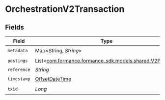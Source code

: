 # OrchestrationV2Transaction


## Fields

| Field                                                                                       | Type                                                                                        | Required                                                                                    | Description                                                                                 | Example                                                                                     |
| ------------------------------------------------------------------------------------------- | ------------------------------------------------------------------------------------------- | ------------------------------------------------------------------------------------------- | ------------------------------------------------------------------------------------------- | ------------------------------------------------------------------------------------------- |
| `metadata`                                                                                  | Map<String, *String*>                                                                       | :heavy_check_mark:                                                                          | N/A                                                                                         | {"admin":"true"}                                                                            |
| `postings`                                                                                  | List<[com.formance.formance_sdk.models.shared.V2Posting](../../models/shared/V2Posting.md)> | :heavy_check_mark:                                                                          | N/A                                                                                         |                                                                                             |
| `reference`                                                                                 | *String*                                                                                    | :heavy_minus_sign:                                                                          | N/A                                                                                         | ref:001                                                                                     |
| `timestamp`                                                                                 | [OffsetDateTime](https://docs.oracle.com/javase/8/docs/api/java/time/OffsetDateTime.html)   | :heavy_check_mark:                                                                          | N/A                                                                                         |                                                                                             |
| `txid`                                                                                      | *Long*                                                                                      | :heavy_check_mark:                                                                          | N/A                                                                                         |                                                                                             |